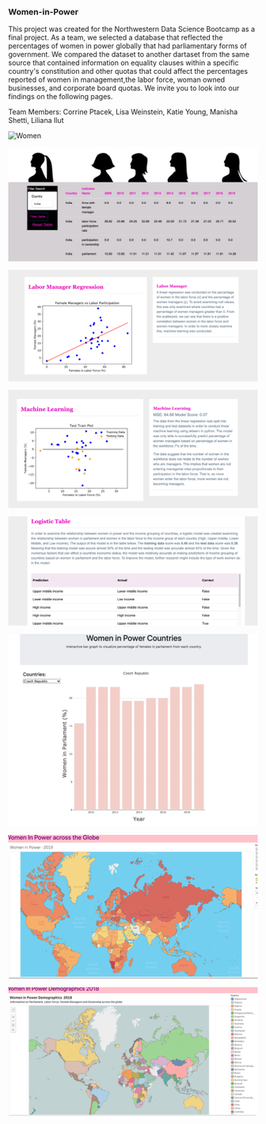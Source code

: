 ### Women-in-Power
 
This project was created for the Northwestern Data Science Bootcamp as a final project.   As a team, we selected a database that reflected the percentages of women in power globally that had parliamentary forms of government.  We compared the dataset to another dartaset from the same source  that contained information on equality clauses within a specific country's constitution and other quotas that could affect the percentages reported of women in management,the labor force, woman owned businesses, and corporate board quotas. We invite you to look into our findings on the following pages. 
 
 
 Team Members:
    Corrine Ptacek,
    Lisa Weinstein,
    Katie Young,
    Manisha Shetti,
    Liliana Ilut

![Women](https://media.giphy.com/media/rHs3ZuhIV25vE9mbuR/giphy.gif)

![Table](screenshots/filter_table.png)

![Regression](screenshots/regression.png)

![Machine Learning](screenshots/machine_learning.png)

![Logistic Table](screenshots/logistic_table.png)

![Bar Graph](screenshots/bar_graph.png)

![Timelapse](screenshots/timelapse.png)

![Demographic](screenshots/demographic.png)
